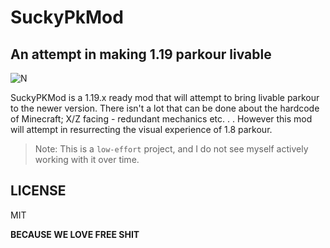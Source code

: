 # SuckyPkMod
## An attempt in making 1.19 parkour livable

![N](https://i.imgur.com/JAKQ0GR.png)

SuckyPKMod is a 1.19.x ready mod that will attempt to
bring livable parkour to the newer version. There isn't
a lot that can be done about the hardcode of Minecraft;
X/Z facing - redundant mechanics etc. . . However this mod
will attempt in resurrecting the visual experience of 1.8 parkour.

> Note: This is a `low-effort` project, and I do not see myself actively working with it over time.


## LICENSE

MIT

**BECAUSE WE LOVE FREE SHIT**
